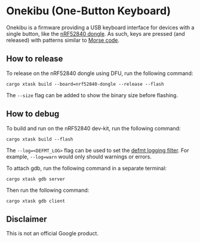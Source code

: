 # Onekibu (One-Button Keyboard)

Onekibu is a firmware providing a USB keyboard interface for devices with a
single button, like the [nRF52840 dongle]. As such, keys are pressed (and
released) with patterns similar to [Morse code].

## How to release

To release on the nRF52840 dongle using DFU, run the following command:

```
cargo xtask build --board=nrf52840-dongle --release --flash
```

The `--size` flag can be added to show the binary size before flashing.

## How to debug

To build and run on the nRF52840 dev-kit, run the following command:

```
cargo xtask build --flash
```

The `--log=<DEFMT_LOG>` flag can be used to set the [defmt logging filter]. For
example, `--log=warn` would only should warnings or errors.

To attach gdb, run the following command in a separate terminal:

```
cargo xtask gdb server
```

Then run the following command:

```
cargo xtask gdb client
```

[defmt logging filter]: https://defmt.ferrous-systems.com/filtering.html

## Disclaimer

This is not an official Google product.

[nRF52840 dongle]: https://www.nordicsemi.com/Products/Development-hardware/nrf52840-dongle
[Morse code]: https://en.wikipedia.org/wiki/Morse_code

